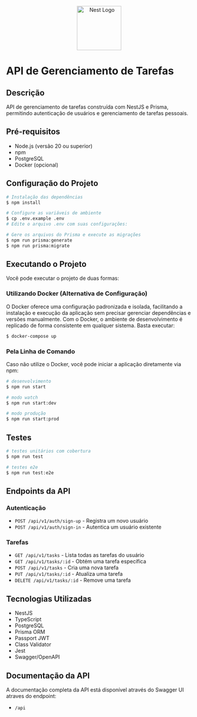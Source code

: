 <p align="center">
  <a href="http://nestjs.com/" target="blank"><img src="https://nestjs.com/img/logo-small.svg" width="120" alt="Nest Logo" /></a>
</p>

# API de Gerenciamento de Tarefas

## Descrição

API de gerenciamento de tarefas construída com NestJS e Prisma, permitindo autenticação de usuários e gerenciamento de tarefas pessoais.

## Pré-requisitos

- Node.js (versão 20 ou superior)
- npm
- PostgreSQL
- Docker (opcional)

## Configuração do Projeto

```bash
# Instalação das dependências
$ npm install

# Configure as variáveis de ambiente
$ cp .env.example .env
# Edite o arquivo .env com suas configurações:

# Gere os arquivos do Prisma e execute as migrações
$ npm run prisma:generate
$ npm run prisma:migrate


```

## Executando o Projeto

Você pode executar o projeto de duas formas:

### Utilizando Docker (Alternativa de Configuração)

O Docker oferece uma configuração padronizada e isolada, facilitando a instalação e execução da aplicação sem precisar gerenciar dependências e versões manualmente. Com o Docker, o ambiente de desenvolvimento é replicado de forma consistente em qualquer sistema. Basta executar:

```bash
$ docker-compose up
```

### Pela Linha de Comando

Caso não utilize o Docker, você pode iniciar a aplicação diretamente via npm:

```bash
# desenvolvimento
$ npm run start

# modo watch
$ npm run start:dev

# modo produção
$ npm run start:prod
```

## Testes

```bash
# testes unitários com cobertura
$ npm run test

# testes e2e
$ npm run test:e2e
```

## Endpoints da API

### Autenticação
- `POST /api/v1/auth/sign-up` - Registra um novo usuário
- `POST /api/v1/auth/sign-in` - Autentica um usuário existente

### Tarefas
- `GET /api/v1/tasks` - Lista todas as tarefas do usuário
- `GET /api/v1/tasks/:id` - Obtém uma tarefa específica
- `POST /api/v1/tasks` - Cria uma nova tarefa
- `PUT /api/v1/tasks/:id` - Atualiza uma tarefa
- `DELETE /api/v1/tasks/:id` - Remove uma tarefa

## Tecnologias Utilizadas

- NestJS
- TypeScript
- PostgreSQL
- Prisma ORM
- Passport JWT
- Class Validator
- Jest
- Swagger/OpenAPI


## Documentação da API

A documentação completa da API está disponível através do Swagger UI atraves do endpoint:
- `/api`

